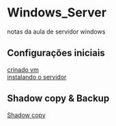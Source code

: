 # Windows_Server
notas da aula de servidor windows
 
## Configurações iniciais  
[crinado vm](https://github.com/gaamarchi/Windows_Server/blob/main/baixando_servidor/criando_vm.md)  
[instalando o servidor](https://github.com/gaamarchi/Windows_Server/blob/main/baixando_servidor/baixando_servidor.md)


## Shadow copy & Backup  
[Shadow copy](https://github.com/gaamarchi/Windows_Server/blob/main/shadow_copy/shadow_copy.md)
